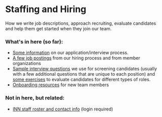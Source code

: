 # Staffing and Hiring

How we write job descriptions, approach recruiting, evaluate candidates and help them get started when they join our team.

### What's in here (so far):

-  [Some information](/staffing/application-process.md) on our application/interview process.
-  [A few job postings](/staffing/job-descriptions) from our hiring process and from member organizations
-  [Sample interview questions](/staffing/hiring/interview-questions.md) we use for screening candidates (usually with a few additional questions that are unique to each position) and [some exercises](/staffing/hiring/exercises.md) to evaluate candidates for different types of roles.
-  [Onboarding resources](/staffing/onboarding/readme.md) for new team members


### Not in here, but related:

- [INN staff roster and contact info](https://docs.google.com/document/d/1OFMDAbyjgfQSm9qbD8nogyGaL33ea-0tNLO9-P6DFfU/edit) (login required)
